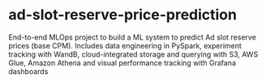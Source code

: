 # ad-slot-reserve-price-prediction
End-to-end MLOps project to build a ML system to predict Ad slot reserve prices (base CPM). Includes data engineering in PySpark, experiment tracking with WandB, cloud-integrated storage and querying with S3, AWS Glue, Amazon Athena and visual performance tracking with Grafana dashboards
